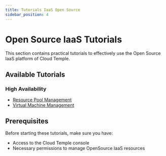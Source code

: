 ```yaml
---
title: Tutorials IaaS Open Source
sidebar_position: 4
---
```


# Open Source IaaS Tutorials

This section contains practical tutorials to effectively use the Open Source IaaS platform of Cloud Temple.

## Available Tutorials

### High Availability
- [Resource Pool Management](./tutorials/high_availability/manage_pool.md)
- [Virtual Machine Management](./tutorials/high_availability/manage_vm.md)

## Prerequisites

Before starting these tutorials, make sure you have:

- Access to the Cloud Temple console
- Necessary permissions to manage OpenSource IaaS resources
